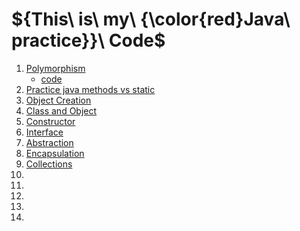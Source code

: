 
# ${This\ is\ my\ {\color{red}Java\ practice}}\ Code$
<ol>
<li>
<a href="https://www.javatpoint.com/method-overloading-in-java">Polymorphism</a>
<ul>
<li><a href="https://onecompiler.com/java/3yunymetz">code</a></li>

</ul>
</li>
<li>
<a href="https://onecompiler.com/java/3yuk6bd99">Practice java methods vs static </a>
</li>
<li>
<a href="https://onecompiler.com/java/3yukavmqr">Object Creation</a>
</li>
<li>
<a href="https://onecompiler.com/tutorials/java/oops/classes-and-objects">Class and Object</a>
</li>
<li>
<a href="https://onecompiler.com/tutorials/java/oops/constructor">Constructor</a>
</li>
<li>
<a href="https://onecompiler.com/tutorials/java/oops/interfaces-in-java">Interface</a>
</li>
<li>
<a href="https://onecompiler.com/tutorials/java/oops/abstraction">Abstraction</a>
</li>
<li>
<a href="https://onecompiler.com/tutorials/java/oops/encapsulation">Encapsulation</a>
</li>
  <li>
<a href="   https://onecompiler.com/tutorials/java/collections/collections-framework "> Collections  </a>
</li>
    <li>
<a href="    ">   </a>
</li>
    <li>
<a href="    ">   </a>
</li>
    <li>
<a href="    ">   </a>
</li>
    <li>
<a href="    ">   </a>
</li>  <li>
<a href="    ">   </a>
</li>
</ol>
